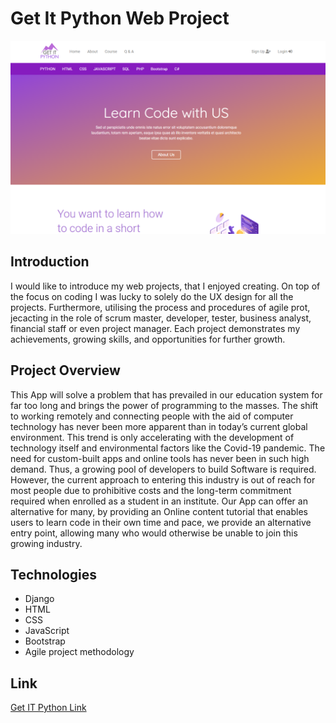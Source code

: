 # Get It Python Web Project
![Get IT Python](https://github.com/Masamist/Get_It_Python_Project/blob/main/getit.png)

## Introduction
I would like to introduce my web projects, that I enjoyed creating. On top of the focus on coding I was lucky to solely do the UX design for all the projects. Furthermore, utilising the process and procedures of agile prot, jecacting in the role of scrum master, developer, tester, business analyst, financial staff or even project manager. Each project demonstrates my achievements, growing skills, and opportunities for further growth.

## Project Overview
This App will solve a problem that has prevailed in our education system for far too long and brings the power of programming to the masses. 
The shift to working remotely and connecting people with the aid of computer technology has never been more apparent than in today’s current global environment. 
This trend is only accelerating with the development of technology itself and environmental factors like the Covid-19 pandemic. 
The need for custom-built apps and online tools has never been in such high demand. 
Thus, a growing pool of developers to build Software is required. However, the current approach to entering this industry is out of reach 
for most people due to prohibitive costs and the long-term commitment required when enrolled as a student in an institute. 
Our App can offer an alternative for many, by providing an Online content tutorial that enables users to learn code in their own time and pace, 
we provide an alternative entry point, allowing many who would otherwise be unable to join this growing industry.


## Technologies
+ Django
+ HTML
+ CSS
+ JavaScript
+ Bootstrap
+ Agile project methodology


## Link
[Get IT Python Link](https://masamist.pythonanywhere.com/)

